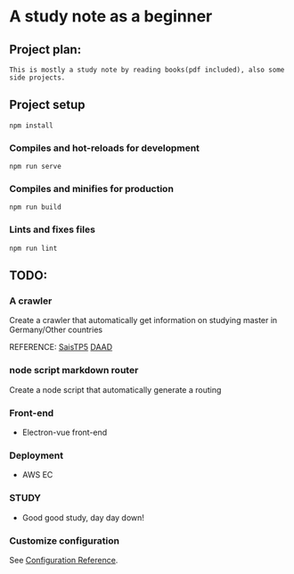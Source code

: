 # A study note as a beginner

## Project plan:
    This is mostly a study note by reading books(pdf included), also some side projects.

## Project setup
```
npm install
```

### Compiles and hot-reloads for development
```
npm run serve
```

### Compiles and minifies for production
```
npm run build
```

### Lints and fixes files
```
npm run lint
```
## TODO:
### A crawler
Create a crawler that automatically get information on studying master in Germany/Other countries

REFERENCE:
[SaisTP5](https://github.com/BugAngel/SaisTP5)
[DAAD](https://www.daad.de/en/)

### node script markdown router
Create a node script that automatically generate a routing

### Front-end
- Electron-vue front-end

### Deployment
- AWS EC

### STUDY
- Good good study, day day down!


### Customize configuration
See [Configuration Reference](https://cli.vuejs.org/config/).
